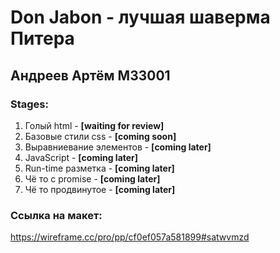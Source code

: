 # Don Jabon - лучшая шаверма Питера
## Андреев Артём M33001

### Stages:
1) Голый html - **[waiting for review]**
2) Базовые стили css - **[coming soon]**
3) Выравниевание элементов - **[coming later]**
4) JavaScript - **[coming later]**
5) Run-time разметка - **[coming later]**
6) Чё то с promise - **[coming later]**
7) Чё то продвинутое - **[coming later]**

### Ссылка на макет:
https://wireframe.cc/pro/pp/cf0ef057a581899#satwvmzd